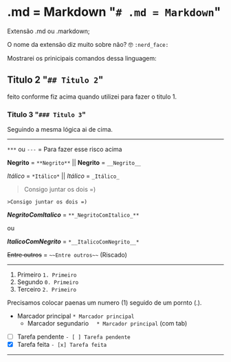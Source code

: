 # .md = Markdown "`# .md = Markdown`"
Extensão .md ou .markdown; 

O nome da extensão diz muito sobre não? :nerd_face: `:nerd_face:`

Mostrarei os prinicipais comandos dessa linguagem:

## Titulo 2  "`## Titulo 2`"
feito conforme fiz acima quando utilizei para fazer o titulo 1.

### Titulo 3 "`### Titulo 3`"
Seguindo a mesma lógica ai de cima.


---
`***` ou
`---` = Para fazer esse risco acima



**Negrito** = `**Negrito**` || __Negrito__ = `__Negrito__`

*Itálico* = `*Itálico*` || _Itálico_ =  `_Itálico_`

>Consigo juntar os dois =)

`>Consigo juntar os dois =)`

**_NegritoComItalico_** = `**_NegritoComItalico_**`

ou

*__ItalicoComNegrito__* = `*__ItalicoComNegrito__*`

~~Entre outros~~ = `~~Entre outros~~` (Riscado)

---
1. Primeiro  `1. Primeiro`
0. Segundo   `0. Primeiro`
2. Terceiro  `2. Primeiro`

Precisamos colocar paenas um numero (1) seguido de um pornto (.).

* Marcador principal     `* Marcador principal`
  * Marcador segundario  `  * Marcador principal` (com tab)


- [ ] Tarefa pendente  `- [ ] Tarefa pendente`
- [x] Tarefa feita     `- [x] Tarefa feita`

***







